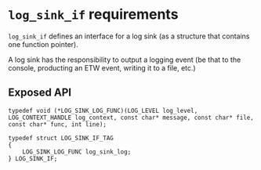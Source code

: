 # `log_sink_if` requirements

`log_sink_if` defines an interface for a log sink (as a structure that contains one function pointer).

A log sink has the responsibility to output a logging event (be that to the console, producting an ETW event, writing it to a file, etc.)

## Exposed API

```
typedef void (*LOG_SINK_LOG_FUNC)(LOG_LEVEL log_level, LOG_CONTEXT_HANDLE log_context, const char* message, const char* file, const char* func, int line);

typedef struct LOG_SINK_IF_TAG
{
    LOG_SINK_LOG_FUNC log_sink_log;
} LOG_SINK_IF;
```
